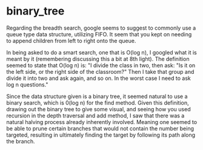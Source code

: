 # binary_tree

Regarding the breadth search, google seems to suggest to commonly use a queue type data structure, utilizing FIFO. 
It seem that you kept on needing to append children from left to right onto the queue.

In being asked to do a smart search, one that is O(log n), I googled what it is meant by it (remembering discussing this a bit at 8th light).
The definition seemed to state that O(log n) is: "I divide the class in two, then ask: "Is it on the left side, or the right side of the classroom?" Then I take that group and divide it into two and ask again, and so on. In the worst case I need to ask log n questions."

Since the data structure given is a binary tree, it seemed natural to use a binary search, which is 0(log n) for the find method.
Given this definition, drawing out the binary tree to give some visual, and seeing how you used recursion in the depth traversal and add method, I saw that there was a natural halving process already inherently involved. 
Meaning one seemed to be able to prune certain branches that would not contain the number being targeted, resulting in ultimately finding the target by following its path along the branch.

